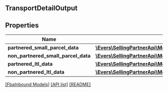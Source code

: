 ## TransportDetailOutput

## Properties

Name | Type | Description | Notes
------------ | ------------- | ------------- | -------------
**partnered_small_parcel_data** | [**\Evers\SellingPartnerApi\Model\FbaInbound\PartneredSmallParcelDataOutput**](PartneredSmallParcelDataOutput.md) |  | [optional]
**non_partnered_small_parcel_data** | [**\Evers\SellingPartnerApi\Model\FbaInbound\NonPartneredSmallParcelDataOutput**](NonPartneredSmallParcelDataOutput.md) |  | [optional]
**partnered_ltl_data** | [**\Evers\SellingPartnerApi\Model\FbaInbound\PartneredLtlDataOutput**](PartneredLtlDataOutput.md) |  | [optional]
**non_partnered_ltl_data** | [**\Evers\SellingPartnerApi\Model\FbaInbound\NonPartneredLtlDataOutput**](NonPartneredLtlDataOutput.md) |  | [optional]

[[FbaInbound Models]](../) [[API list]](../../Api) [[README]](../../../README.md)
